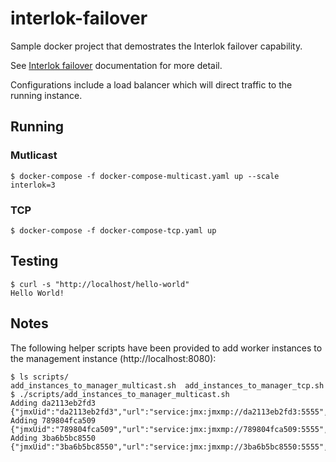 # interlok-failover

Sample docker project that demostrates the Interlok failover capability.

See [Interlok failover](https://interlok.adaptris.net/interlok-docs/#/pages/advanced/advanced-failover) documentation for more detail.

Configurations include a load balancer which will direct traffic to the running instance.

## Running

### Mutlicast

```
$ docker-compose -f docker-compose-multicast.yaml up --scale interlok=3
```

### TCP

```
$ docker-compose -f docker-compose-tcp.yaml up
```

## Testing

```
$ curl -s "http://localhost/hello-world"
Hello World!
```

## Notes

The following helper scripts have been provided to add worker instances to the management instance (http://localhost:8080):

```
$ ls scripts/
add_instances_to_manager_multicast.sh  add_instances_to_manager_tcp.sh
$ ./scripts/add_instances_to_manager_multicast.sh
Adding da2113eb2fd3
{"jmxUid":"da2113eb2fd3","url":"service:jmx:jmxmp://da2113eb2fd3:5555","name":"da2113eb2fd3"}
Adding 789804fca509
{"jmxUid":"789804fca509","url":"service:jmx:jmxmp://789804fca509:5555","name":"789804fca509"}
Adding 3ba6b5bc8550
{"jmxUid":"3ba6b5bc8550","url":"service:jmx:jmxmp://3ba6b5bc8550:5555","name":"3ba6b5bc8550"}
```
